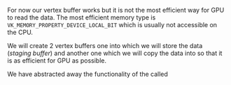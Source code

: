 For now our vertex buffer works but it is not the most efficient way for GPU to read the data. The most efficient memory type is `VK_MEMORY_PROPERTY_DEVICE_LOCAL_BIT` which is usually not accessible on the CPU. 

We will create 2 vertex buffers one into which we will store the data (*staging buffer*) and another one which we will copy the data into so that it is as efficient for GPU as possible.

We have abstracted away the functionality of the called 